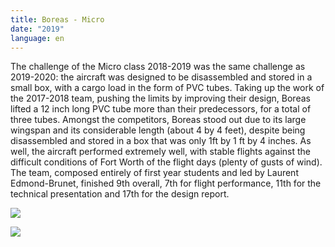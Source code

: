 ```yaml
---
title: Boreas - Micro
date: "2019"
language: en
---
```

The challenge of the Micro class 2018-2019 was the same challenge as 2019-2020: the aircraft was designed to be disassembled and stored in a small box, with a cargo load in the form of PVC tubes. 
Taking up the work of the 2017-2018 team, pushing the limits by improving their design, Boreas lifted a 12 inch long PVC tube more than their predecessors, for a total of three tubes. Amongst the competitors, Boreas stood out due to its large wingspan and its considerable length (about 4 by 4 feet), despite being disassembled and stored in a box that was only 1ft by 1 ft by 4 inches. As well, the aircraft performed extremely well, with stable flights against the difficult conditions of Fort Worth of the flight days (plenty of gusts of wind). The team, composed entirely of first year students and led by Laurent Edmond-Brunet, finished 9th overall, 7th for flight performance, 11th for the technical presentation and 17th for the design report.

![](https://res.cloudinary.com/decninixz/image/upload/v1595360823/avion_cargo_site_web_full_res-2674_gwmrqj.jpg)

![](https://res.cloudinary.com/decninixz/image/upload/v1595360824/avion_cargo_site_web_full_res-2760_jrpymz.jpg)